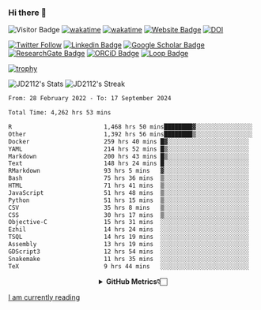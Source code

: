 ### Hi there 👋
![Visitor Badge](https://visitor-badge.laobi.icu/badge?page_id=JD2112.JD2112)
[![wakatime](https://github.com/JD2112/JD2112/actions/workflows/waka-readme.yml/badge.svg)](https://github.com/JD2112/JD2112/actions/workflows/waka-readme.yml)
[![wakatime](https://wakatime.com/badge/user/fe95275f-909a-4147-a45d-624981173898.svg)](https://wakatime.com/@fe95275f-909a-4147-a45d-624981173898)
[![Website Badge](https://img.shields.io/badge/website-informational?style=flat-square)](http://jyotirmoydas.netlify.app)
[![DOI](https://zenodo.org/badge/668165851.svg)](https://zenodo.org/doi/10.5281/zenodo.11104069)

[![Twitter Follow](https://img.shields.io/twitter/follow/jyotirmoy21?style=social)](https://twitter.com/jyotirmoy21)
[![Linkedin Badge](https://img.shields.io/badge/-jyotirmoy-blue?style=plastic&logo=Linkedin&logoColor=white&link=https://www.linkedin.com/in/dasjyotirmoy/)](https://www.linkedin.com/in/dasjyotirmoy/)
[![Google Scholar Badge](https://img.shields.io/badge/-jyotirmoy-blue?style=plastic&logo=GoogleScholar&logoColor=white&link=https://scholar.google.se/citations?user=IMBYOv8AAAAJ&hl=en)](https://scholar.google.se/citations?user=IMBYOv8AAAAJ&hl=en)
[![ResearchGate Badge](https://img.shields.io/badge/-jyotirmoy-cyan?style=plastic&logo=ResearchGate&logoColor=white&link=https://www.researchgate.net/profile/Jyotirmoy-Das-3)](https://www.researchgate.net/profile/Jyotirmoy-Das-3)
[![ORCiD Badge](https://img.shields.io/badge/-jyotirmoy-green?style=plastic&logo=orcid&logoColor=white&link=https://orcid.org/0000-0002-5649-4658)](https://orcid.org/0000-0002-5649-4658)
[![Loop Badge](https://img.shields.io/badge/-jyotirmoy-orange?style=plastic&logo=Loop&logoColor=white&link=https://loop.frontiersin.org/people/1519976/overview)](https://loop.frontiersin.org/people/1519976/overview)

[![trophy](https://github-profile-trophy.vercel.app/?username=JD2112)](https://github.com/ryo-ma/github-profile-trophy)

<!--
**JD2112/JD2112** is a ✨ _special_ ✨ repository because its `README.md` (this file) appears on your GitHub profile.

Here are some ideas to get you started:

- 🔭 I’m currently working on ...
- 🌱 I’m currently learning ...
- 👯 I’m looking to collaborate on ...
- 🤔 I’m looking for help with ...
- 💬 Ask me about ...
- 📫 How to reach me: ...
- 😄 Pronouns: ...
- ⚡ Fun fact: ...
![JD2112's Top Languages](https://github-readme-stats.vercel.app/api/top-langs/?username=JD2112&theme=vue-dark&show_icons=true&hide_border=true&layout=compact)
-->
![JD2112's Stats](https://github-readme-stats.vercel.app/api?username=JD2112&theme=vue-dark&show_icons=true&hide_border=true&count_private=true)
![JD2112's Streak](https://github-readme-streak-stats.herokuapp.com/?user=JD2112&theme=vue-dark&hide_border=true)





<!--START_SECTION:waka-->

```txt
From: 28 February 2022 - To: 17 September 2024

Total Time: 4,262 hrs 53 mins

R                          1,468 hrs 50 mins████████▓░░░░░░░░░░░░░░░░   34.46 %
Other                      1,392 hrs 56 mins████████▒░░░░░░░░░░░░░░░░   32.68 %
Docker                     259 hrs 40 mins █▓░░░░░░░░░░░░░░░░░░░░░░░   06.09 %
YAML                       214 hrs 52 mins █▒░░░░░░░░░░░░░░░░░░░░░░░   05.04 %
Markdown                   200 hrs 43 mins █▒░░░░░░░░░░░░░░░░░░░░░░░   04.71 %
Text                       148 hrs 24 mins █░░░░░░░░░░░░░░░░░░░░░░░░   03.48 %
RMarkdown                  93 hrs 5 mins   ▓░░░░░░░░░░░░░░░░░░░░░░░░   02.18 %
Bash                       75 hrs 36 mins  ▒░░░░░░░░░░░░░░░░░░░░░░░░   01.77 %
HTML                       71 hrs 41 mins  ▒░░░░░░░░░░░░░░░░░░░░░░░░   01.68 %
JavaScript                 51 hrs 48 mins  ▒░░░░░░░░░░░░░░░░░░░░░░░░   01.22 %
Python                     51 hrs 15 mins  ▒░░░░░░░░░░░░░░░░░░░░░░░░   01.20 %
CSV                        35 hrs 8 mins   ▒░░░░░░░░░░░░░░░░░░░░░░░░   00.82 %
CSS                        30 hrs 17 mins  ▒░░░░░░░░░░░░░░░░░░░░░░░░   00.71 %
Objective-C                15 hrs 31 mins  ░░░░░░░░░░░░░░░░░░░░░░░░░   00.36 %
Ezhil                      14 hrs 24 mins  ░░░░░░░░░░░░░░░░░░░░░░░░░   00.34 %
TSQL                       14 hrs 19 mins  ░░░░░░░░░░░░░░░░░░░░░░░░░   00.34 %
Assembly                   13 hrs 19 mins  ░░░░░░░░░░░░░░░░░░░░░░░░░   00.31 %
GDScript3                  12 hrs 54 mins  ░░░░░░░░░░░░░░░░░░░░░░░░░   00.30 %
Snakemake                  11 hrs 35 mins  ░░░░░░░░░░░░░░░░░░░░░░░░░   00.27 %
TeX                        9 hrs 44 mins   ░░░░░░░░░░░░░░░░░░░░░░░░░   00.23 %
```

<!--END_SECTION:waka-->

<div align="center">
    <details>
        <summary><b>GitHub Metrics👇🏻</b></summary>
    <br>
        
[Get Details](https://metrics.lecoq.io/insights/JD2112)
    </details>
</div>

<a target="_blank" href="https://www.goodreads.com/user/show/21242415-jyotirmoy-das">I am currently reading</a>


